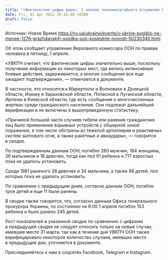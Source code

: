 ```yaml
---
title: "«Фактические цифры выше». С начала полномасштабного вторжения РФ в Украину погибли минимум 1276 гражданских — ООН"
date: Fri, 01 Apr 2022 20:16:00 +0300
draft: false
---
```

Источник: Новое Время https://nv.ua/ukraine/events/v-ukrine-pogiblo-ne-menee-1276-grazhdanskih-svodka-oon-poslednie-novosti-50230340.html


Об этом сообщает управление Верховного комиссара ООН по правам человека в пятницу, 1 апреля.

«УВКПЧ считает, что фактические цифры значительно выше, поскольку получение информации из некоторых мест, где велись интенсивные боевые действия, задерживается, а многие сообщения все еще ожидают подтверждения», — отмечается в документе.

В частности, это относится к Мариуполю и Волновахе в Донецкой области, Изюму в Харьковской области, Попасной в Луганской области, Ирпеню в Киевской области, где есть сообщения о многочисленных жертвах среди гражданского населения. Они подлежат дальнейшей верификации и не включены в вышеприведенную статистику.

«Причиной большей части случаев гибели или ранения гражданских лиц было применение взрывных устройств с обширной зоной поражения, в том числе обстрелы из тяжелой артиллерии и реактивных систем залпового огня, а также ракетные и авиаудары», — говорится в сводке.

По подтвержденным данным ООН, погибло 260 мужчин, 184 женщины, 36 мальчиков и 18 девочек, тогда как пол 61 ребенка и 717 взрослых пока не удалось установить.

Среди 1981 раненого 38 девочек и 34 мальчика, а также 88 детей, пол которых пока не удалось установить.

По сравнению с предыдущим днем, согласно данным ООН, погибло трое детей и еще 11 были ранены.

В сводке также говорится, что, согласно данным Офиса генерального прокурора Украины, по состоянию на 8:00 1 апреля погибло 153 ребенка и было ранено 245 детей.

Рост показателей в указанной сводке по сравнению с цифрами в предыдущей сводке не следует относить только на новые случаи, имевшие место 31 марта, так как в течение дня УВКПЧ ООН также верифицировало некоторое количество случаев, имевших место в предыдущие дни, уточняется в документе.

Присоединяйтесь к нам в соцсетях Facebook, Telegram и Instagram.
